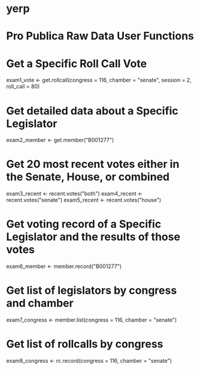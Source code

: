 # yerp

# Pro Publica Raw Data User Functions

# Get a Specific Roll Call Vote
exam1_vote <- get.rollcall(congress = 116, chamber = "senate", session = 2, roll_call = 80)

# Get detailed data about a Specific Legislator
exam2_member <- get.member("B001277")

# Get 20 most recent votes either in the Senate, House, or combined
exam3_recent <- recent.votes("both")
exam4_recent <- recent.votes("senate")
exam5_recent <- recent.votes("house")

# Get voting record of a Specific Legislator and the results of those votes
exam6_member <- member.record("B001277")

# Get list of legislators by congress and chamber
exam7_congress <- member.list(congress = 116, chamber = "senate")

# Get list of rollcalls by congress
exam8_congress <- rc.record(congress = 116, chamber = "senate")
